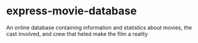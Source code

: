 # express-movie-database

An online database containing information and statistics about movies, the cast involved, and crew that heled make the film a reality
